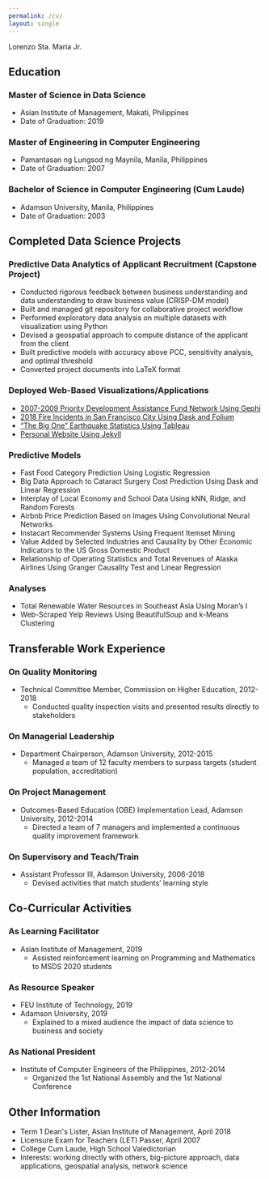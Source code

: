 ```yaml
---
permalink: /cv/
layout: single
---
```


Lorenzo Sta. Maria Jr.

## Education

### Master of Science in Data Science
- Asian Institute of Management, Makati, Philippines
- Date of Graduation: 2019

### Master of Engineering in Computer Engineering
- Pamantasan ng  Lungsod ng Maynila, Manila, Philippines
- Date of Graduation: 2007

### Bachelor of Science in Computer Engineering (Cum Laude)
- Adamson University, Manila, Philippines
- Date of Graduation: 2003


## Completed Data Science Projects

### Predictive Data Analytics of Applicant Recruitment (Capstone Project)
- Conducted rigorous feedback between business understanding and data understanding to draw business value (CRISP-DM model)
- Built and managed git repository for collaborative project workflow
- Performed exploratory data analysis on multiple datasets with visualization using Python
- Devised a geospatial approach to compute distance of the applicant from the client
- Built predictive models with accuracy above PCC, sensitivity analysis, and optimal threshold
- Converted project documents into LaTeX format

### Deployed Web-Based Visualizations/Applications
- [2007-2009 Priority Development Assistance Fund Network Using Gephi](http://tiny.cc/jx316y)
- [2018 Fire Incidents in San Francisco City Using Dask and Folium](http://tiny.cc/f3316y)
- [“The Big One” Earthquake Statistics Using Tableau](http://tiny.cc/oi416y)
- [Personal Website Using Jekyll](https://lstamaria.github.io/)

### Predictive Models
- Fast Food Category Prediction Using Logistic Regression
- Big Data Approach to Cataract Surgery Cost Prediction Using Dask and Linear Regression
- Interplay of Local Economy and School Data Using kNN, Ridge, and Random Forests
- Airbnb Price Prediction Based on Images Using Convolutional Neural Networks
- Instacart Recommender Systems Using Frequent Itemset Mining
- Value Added by Selected Industries and Causality by Other Economic Indicators to the US Gross Domestic Product
- Relationship of Operating Statistics and Total Revenues of Alaska Airlines Using Granger Causality Test and Linear Regression

### Analyses
- Total Renewable Water Resources in Southeast Asia Using Moran’s I
- Web-Scraped Yelp Reviews Using BeautifulSoup and k-Means Clustering


## Transferable Work Experience

### On Quality Monitoring
- Technical Committee Member, Commission on Higher Education, 2012-2018
	- Conducted quality inspection visits and presented results directly to stakeholders

### On Managerial Leadership
- Department Chairperson, Adamson University, 2012-2015
	- Managed a  team of 12 faculty members to surpass targets (student population, accreditation)

### On Project Management
- Outcomes-Based Education (OBE) Implementation Lead, Adamson University, 2012-2014
	- Directed a team of 7 managers  and implemented a continuous quality improvement framework

### On Supervisory and Teach/Train
- Assistant Professor III, Adamson University, 2006-2018
	- Devised activities that match students’ learning style


## Co-Curricular Activities

### As Learning Facilitator 
- Asian Institute of Management, 2019 
	- Assisted reinforcement learning on Programming  and Mathematics to MSDS 2020 students

### As Resource Speaker
- FEU Institute of Technology, 2019
- Adamson University, 2019
	- Explained to a mixed audience the impact of data science to business and society

### As National President
- Institute of Computer Engineers of the Philippines, 2012-2014
	- Organized the 1st National Assembly and the 1st National Conference

## Other Information
- Term 1 Dean's Lister, Asian Institute of Management, April 2018
- Licensure Exam for Teachers (LET) Passer, April 2007
- College Cum Laude, High School Valedictorian
- Interests: working directly with others, big-picture approach, data applications, geospatial analysis, network science